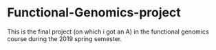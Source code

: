 # Functional-Genomics-project
This is the final project (on which i got an A) in the functional genomics course during the 2019 spring semester.
